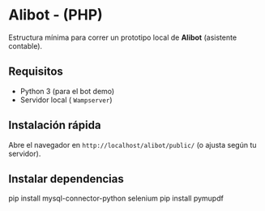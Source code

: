 # Alibot - (PHP)

Estructura mínima para correr un prototipo local de **Alibot** (asistente contable).

## Requisitos
- Python 3 (para el bot demo)
- Servidor local ( `Wampserver`)

## Instalación rápida

 Abre el navegador en `http://localhost/alibot/public/` (o ajusta según tu servidor).


## Instalar dependencias
pip install mysql-connector-python   selenium
pip install pymupdf

